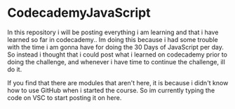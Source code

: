 # CodecademyJavaScript
In this repository i will be posting everything i am learning and that i have learned so far in codecademy..
Im doing this because i had some trouble with the time i am gonna have for doing the 30 Days of JavaScript per day.
So instead i thought that i could post what i learned on codecademy prior to doing the challenge, and whenever i have time to continue the challenge, ill do it.

If you find that there are modules that aren't here, it is because i didn't know how to use GitHub when i started the course. So im currently typing the code on VSC to start posting it on here.

